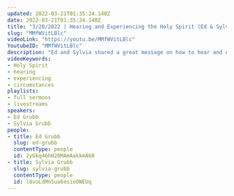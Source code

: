 ```yaml
---
updated: 2022-03-21T01:35:24.140Z
date: 2022-03-21T01:35:24.140Z
title: "3/20/2022 | Hearing and Experiencing the Holy Spirit (Ed & Sylvia Grubb)"
slug: "MMfWVitLBlc"
videoLink: "https://youtu.be/MMfWVitLBlc"
YoutubeID: "MMfWVitLBlc"
description: "Ed and Sylvia shared a great message on how to hear and experience the Holy Spirit in your life. Sylvia shared with us how she's progressed in hearing the Holy Spirit, and she shares with us examples in her early life where God made a way when there seemed no way. Ed shared with us 6 different ways to experience the Holy Spirit in our lives. From the Bible to our daily circumstances, there are many ways to experience the Holy Spirit and follow what he has for us. This sermon was delivered at Freedom Fellowship Church International in San Antonio, TX."
videoKeywords:
- Holy Spirit
- hearing
- experiencing
- circumstances
playlists:
- full sermons
- livestreams
speakers:
- Ed Grubb
- Sylvia Grubb
people:
- title: Ed Grubb
  slug: ed-grubb
  contentType: people
  id: 2yGkq46hH20MAmAakkmA60
- title: Sylvia Grubb
  slug: sylvia-grubb
  contentType: people
  id: l8voLdMn5ua6esioOWEUq
---
```

